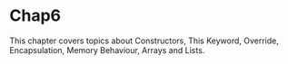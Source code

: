 # Chap6
This chapter covers topics about Constructors, This Keyword, Override, Encapsulation, Memory Behaviour, Arrays and Lists.
